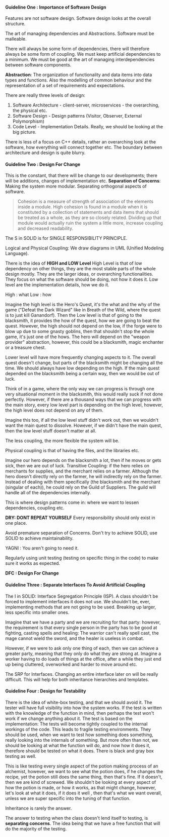 #### Guideline One : Importance of Software Design

Features are not software design. 
Software design looks at the overall structure. 

The art of managing dependencies and Abstractions. 
Software must be malleable. 

There will always be some form of dependencies, there will therefore always be some form of coupling. 
We must keep artificial dependencies to a minimum. 
We must be good at the art of managing interdependencies between software components. 

**Abstraction**: The organization of functionality and data items into data types and functions. Also the modelling of common behaviour and the representation of a set of requirements and expectations. 

There are really three levels of design: 
1. Software Architecture - client-server, microservices - the overarching, the physical etc.
2. Software Design - Design patterns (Visitor, Observer, External Polymorphism)
3. Code Level - Implementation Details. 
Really, we should be looking at the big picture. 

There is less of a focus on C++ details, rather an overarching look at the software, how everything will connect together etc. 
The boundary between architecture and design is quite blurry. 


#### Guideline Two : Design For Change
This is the constant, that there will be change to our developments; there will be additions, changes of implementation etc. 
**Separation of Concerns**: 
Making the system more modular. 
Separating orthogonal aspects of software. 
>Cohesion is a measure of strength of association of the elements inside a module. High cohesion is found in a module when it is constituted by a collection of statements and data items that should be treated as a whole, as they are so closely related. Dividing up that module would actually ruin the system a little more, increase coupling and decreased readability. 

The S in SOLID is for SINGLE RESPONSIBILITY PRINCIPLE.

Logical and Physical Coupling: 
We draw diagrams in UML (Unified Modeling Language). 

There is the idea of **HIGH and LOW Level**
High Level is that of low dependency on other things, they are the most stable parts of the whole design mostly. They are the larger ideas, or overarching functionalities. They focus on what the software should be doing, not how it does it. 
Low level are the implementation details, how we do it. 

High : what
Low : how

Imagine the high level is the Hero's Quest, it's the what and the why of the game ("Defeat the Dark Wizard" like in Breath of the Wild, where the quest is to just kill Ganandorf). 
Then the Low level is that of going to the blacksmith, it provides the how of the quest, how we are going to beat the quest. 
However, the high should not depend on the low, if the forge were to blow up due to some gnasty goblins, then that shouldn't stop the whole game, it's just one of the hows. 
The hero will depend on the "weapon provider" abstraction, however, this could be a blacksmith, magic enchanter or a treasure chest. 

Lower level will have more frequently changing aspects to it. 
The overall quest doesn't change, but parts of the blacksmith might be changing all the time. 
We should always have low depending on the high. 
If the main quest depended on the blacksmith being a certain way, then we would be out of luck. 

Think of in a game, where the only way we can progress is through one very situational moment in the blacksmith, this would really suck if not done perfectly. However, if there are a thousand ways that we can progress with the main story, every low level part is depending on the high level, however, the high level does not depend on any of them. 

Imagine this too, if all the low level stuff didn't work out, then we wouldn't want the main quest to dissolve. However, if we didn't have the main quest, then the low level stuff doesn't matter at all. 

The less coupling, the more flexible the system will be. 

Physical coupling is that of having the files, and the libraries etc. 

Imagine our hero depends on the blacksmith a lot, then if he moves or gets sick, then we are out of luck. 
Transitive Coupling: if the hero relies on merchants for supplies, and the merchant relies on a farmer. Although the hero doesn't directly rely on the farmer, he will indirectly rely on the farmer. 
Instead of dealing with them specifically (the blacksmith and the merchant (singular of each)), he could rely on the Guild of Suppliers. The guild will handle all of the dependencies internally. 

This is where design patterns come in: where we want to lessen dependencies, coupling etc.

**DRY: DONT REPEAT YOURSELF**
Every responsibility should only exist in one place. 

Avoid premature separation of Concerns. 
Don't try to achieve SOLID, use SOLID to achieve maintainability. 

YAGNI : You aren't going to need it. 

Regularly using unit testing (testing on specific thing in the code) to make sure it works as expected. 

**DFC : Design For Change**


#### Guideline Three : Separate Interfaces To Avoid Artificial Coupling
The I in SOLID: Interface Segregation Principle (ISP). 
A class shouldn't be forced to implement interfaces it does not use. 
We shouldn't be, ever, implementing methods that are not going to be used. 
Breaking up larger, less specific into smaller ones. 

Imagine that we have a party and we are recruiting for that party: however, the requirement is that every single person in the party has to be good at fighting, casting spells and healing: 
The warrior can't really spell cast, the mage cannot wield the sword, and the healer is useless in combat. 

However, if we were to ask only one thing of each, then we can achieve a greater party, meaning that they only do what they are strong at. 
Imagine a worker having to do loads of things at the office, after a while they just end up being cluttered, overworked and harder to move around etc. 

The SRP for Interfaces. 
Changing an entire interface later on will be really difficult. 
This will help for both inheritance hierarchies and templates. 


#### Guideline Four : Design for Testability
There is the idea of white-box testing, and that we should avoid it. 
The tester will have full visibility into how the system works. 
If the test is written with the knowledge of the function in mind, then perhaps the test won't work if we change anything about it. 
The test is based on the implementation: 
The tests will become tightly coupled to the internal workings of the code. 
This leads to fragile testing environments. 
They should be used, when we want to test how something does something, really looking into the internals of something. 
But more often than not, we should be looking at what the function will do, and now how it does it, therefore should be tested on what it does. 
There is black and gray box testing as well. 

This is like testing every single aspect of the potion making process of an alchemist, however, we want to see what the potion does, if he changes the recipe, yet the potion still does the same thing, then that's fine. 
If it doesn't, then we are kind of screwed. 
We shouldn't be looking at every aspect of how the potion is made, or how it works, as that might change, however, let's look at what it does, if it does it well , then that's what we want overall, unless we are super specific into the tuning of that function. 

Inheritance is rarely the answer. 

The answer to testing when the class doesn't lend itself to testing, is **separating concerns**. 
The idea being that we have a free function that will do the majority of the testing. 
